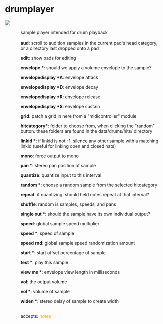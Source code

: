 
<a name=drumplayer></a><br>
# <b>drumplayer</b>
<img src="https://www.bespokesynth.com/docs/screenshots/drumplayer.png"><br>
<div style="display:inline-block;margin-left:50px;">
sample player intended for drum playback<br/><br/>
<b>aud</b>: scroll to audition samples in the current pad's head category, or a directory last dropped onto a pad<br>

<b>edit</b>: show pads for editing<br>

<b>envelope *</b>: should we apply a volume envelope to the sample?<br>

<b>envelopedisplay *A</b>: envelope attack<br>

<b>envelopedisplay *D</b>: envelope decay<br>

<b>envelopedisplay *R</b>: envelope release<br>

<b>envelopedisplay *S</b>: envelope sustain<br>

<b>grid</b>: patch a grid in here from a "midicontroller" module<br>

<b>hitcategory*</b>: folder to choose from, when clicking the "random" button. these folders are found in the data/drums/hits/ directory<br>

<b>linkid *</b>: if linkid is not -1, silence any other sample with a matching linkid (useful for linking open and closed hats)<br>

<b>mono</b>: force output to mono<br>

<b>pan *</b>: stereo pan position of sample<br>

<b>quantize</b>: quantize input to this interval<br>

<b>random *</b>: choose a random sample from the selected hitcategory<br>

<b>repeat</b>: if quantizing, should held notes repeat at that interval?<br>

<b>shuffle</b>: random is samples, speeds, and pans<br>

<b>single out *</b>: should the sample have its own individual output?<br>

<b>speed</b>: global sample speed multiplier<br>

<b>speed *</b>: speed of sample<br>

<b>speed rnd</b>: global sample speed randomization amount<br>

<b>start *</b>: start offset percentage of sample<br>

<b>test *</b>: play this sample<br>

<b>view ms *</b>: envelope view length in milliseconds<br>

<b>vol</b>: the output volume<br>

<b>vol *</b>: volume of sample <br>

<b>widen *</b>: stereo delay of sample to create width<br>

<br>accepts: <font color=orange>notes</font> <br></div>
